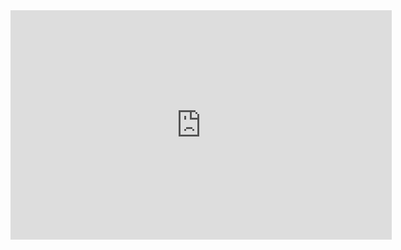 <iframe src="https://onedrive.live.com/embed?cid=6D17A4362C1AAE2F&amp;resid=6D17A4362C1AAE2F%2124882&amp;authkey=ANUNb421xKnzE-M&amp;em=2&amp;wdAr=1.7777777777777777" width="610px" height="367px" frameborder="0">This is an embedded <a target="_blank" href="https://office.com">Microsoft Office</a> presentation, powered by <a target="_blank" href="https://office.com/webapps">Office</a>.</iframe>
